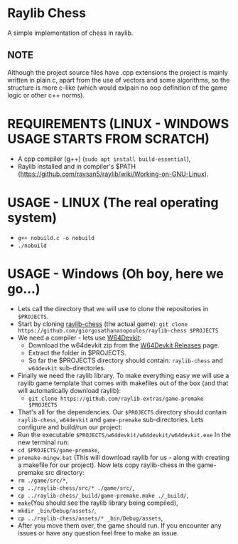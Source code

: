 # Raylib Chess

A simple implementation of chess in raylib.

## NOTE

Although the project source files have .cpp extensions the project is mainly
written in plain c, apart from the use of vectors and some algorithms,
so the structure is more c-like (which would exlpain no oop definition of the
game logic or other c++ norms).

# REQUIREMENTS (LINUX - WINDOWS USAGE STARTS FROM SCRATCH)

- A cpp compiler (g++) (```sudo apt install build-essential```),
- Raylib installed and in compiler's $PATH (https://github.com/raysan5/raylib/wiki/Working-on-GNU-Linux).

# USAGE - LINUX (The real operating system)

- ```g++ nobuild.c -o nobuild```
- ```./nobuild```

# USAGE - Windows (Oh boy, here we go...)

- Lets call the directory that we will use to clone the repositories in ```$PROJECTS```.
- Start by cloning [raylib-chess](https://github.com/GiorgosAthanasopoulos/raylib-chess) (the actual game): ```git clone https://github.com/giorgosathanasopoulos/raylib-chess $PROJECTS```
- We need a compiler - lets use [W64Devkit](https://github.com/skeeto/w64devkit/):
  - Download the w64devkit zip from the [W64Devkit Releases](https://github.com/skeeto/w64devkit/releases) page.
  - Extract the folder in $PROJECTS.
  - So far the $PROJECTS directory should contain: ```raylib-chess``` and ```w64devkit``` sub-directories.
- Finally we need the raylib library. To make everything easy we will use a raylib game template that comes with makefiles out of the box (and that will automatically download raylib):
  - ```git clone https://github.com/raylib-extras/game-premake $PROJECTS```
- That's all for the dependencies. Our ```$PROJECTS``` directory should contain ```raylib-chess```, ```w64devkit``` and ```game-premake``` sub-directories.
Lets configure and build/run our project:
-  Run the executable ```$PROJECTS/w64devkit/w64devkit/w64devkit.exe```
In the new terminal run:
- ```cd $PROJECTS/game-premake```,
- ```premake-mingw.bat``` (This will download raylib for us - along with creating a makefile for our project).
Now lets copy raylib-chess in the game-premake src directory:
- ```rm ./game/src/*```,
- ```cp ../raylib-chess/src/* ./game/src/```,
- ```cp ../raylib-chess/_build/game-premake.make ./_build/```,
- ```make```(You should see the raylib library being compiled),
- ```mkdir _bin/Debug/assets/```,
- ```cp ../raylib-chess/assets/* _bin/Debug/assets```,
- After you move them over, the game should run. If you encounter any issues or have any question feel free to make an issue.
